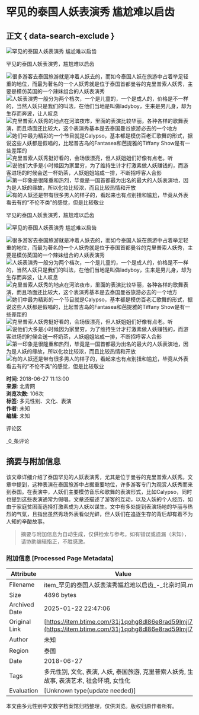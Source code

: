 # 罕见的泰国人妖表演秀 尴尬难以启齿

## 正文 { data-search-exclude }


![罕见的泰国人妖表演秀 尴尬难以启齿](https://p4.ssl.cdn.btime.com/t01d5c8adda18ebb8c0.jpg?size=418x590)

罕见的泰国人妖表演秀，尴尬难以启齿

![很多游客去泰国旅游就是冲着人妖去的，而如今泰国人妖在旅游中占着举足轻重的地位，而最为著名的一个人妖秀就是位于泰国首都曼谷的克里普索人妖秀，主要是模仿英国的一个辣妹组合的人妖表演秀](https://p3.ssl.cdn.btime.com/t0177975e919ea9af8b.jpg?size=403x254) 
![人妖表演秀一般分为两个档次，一个是儿童的，一个是成人的，价格是不一样的，当然人妖只是我们的叫法，在他们当地是叫做ladyboy，生来是男儿身，却为生存而奔波，让人叹息](https://p1.ssl.cdn.btime.com/t01b6b9478cfb629c71.jpg?size=422x270) 
![克里普索人妖秀的地点在河滨夜市，里面的表演比较华丽，各种各样的歌舞表演，而且场面还比较大，这个表演秀基本是去泰国曼谷旅游必去的一个地方](https://p2.ssl.cdn.btime.com/t01a70e34a6bc59850f.jpg?size=428x272) 
![她们中最为精彩的一个节目就是Calypso，基本都是模仿百老汇歌舞的形式，据说这些人妖都是假唱的，比起普吉岛的Fantasea和芭提雅的Tiffany Show是有一些差距的](https://p4.ssl.cdn.btime.com/t01d5c8adda18ebb8c0.jpg?size=418x590) 
![克里普索人妖秀挺好看的，会场很漂亮，但人妖姐姐们好像有点老。听](https://p0.ssl.cdn.btime.com/t01a79f7f04bc453ddc.jpg?size=405x599) 
![说他们大多是小时候因为家里穷，为了维持生计才打激素做人妖赚钱的，而游客进场的时候会送一杯奶茶，人妖姐姐站成一排，不断招呼客人合影](https://p3.ssl.cdn.btime.com/t012eeaaa32faf1ed56.jpg?size=411x612) 
![第一印象是很隆重和热烈，毕竟是一国首都最为出名的最大的人妖表演地，因为是人妖的缘故，所以化妆比较浓，而且比较热情和开放](https://p3.ssl.cdn.btime.com/t01829df67b3263f5aa.jpg?size=430x611) 
![有的人妖还是带有很多男人的样子的，看起来也有点别扭和尴尬，毕竟从外表看去有的“不伦不类”的感觉，但是比较敬业](https://p4.ssl.cdn.btime.com/t012f024326680d63e1.jpg?size=427x581)

罕见的泰国人妖表演秀，尴尬难以启齿

![罕见的泰国人妖表演秀 尴尬难以启齿](https://p4.ssl.cdn.btime.com/t01d5c8adda18ebb8c0.jpg?size=418x590)

![很多游客去泰国旅游就是冲着人妖去的，而如今泰国人妖在旅游中占着举足轻重的地位，而最为著名的一个人妖秀就是位于泰国首都曼谷的克里普索人妖秀，主要是模仿英国的一个辣妹组合的人妖表演秀](https://p3.ssl.cdn.btime.com/t0177975e919ea9af8b.jpg?size=403x254) 
![人妖表演秀一般分为两个档次，一个是儿童的，一个是成人的，价格是不一样的，当然人妖只是我们的叫法，在他们当地是叫做ladyboy，生来是男儿身，却为生存而奔波，让人叹息](https://p1.ssl.cdn.btime.com/t01b6b9478cfb629c71.jpg?size=422x270) 
![克里普索人妖秀的地点在河滨夜市，里面的表演比较华丽，各种各样的歌舞表演，而且场面还比较大，这个表演秀基本是去泰国曼谷旅游必去的一个地方](https://p2.ssl.cdn.btime.com/t01a70e34a6bc59850f.jpg?size=428x272) 
![她们中最为精彩的一个节目就是Calypso，基本都是模仿百老汇歌舞的形式，据说这些人妖都是假唱的，比起普吉岛的Fantasea和芭提雅的Tiffany Show是有一些差距的](https://p4.ssl.cdn.btime.com/t01d5c8adda18ebb8c0.jpg?size=418x590) 
![克里普索人妖秀挺好看的，会场很漂亮，但人妖姐姐们好像有点老。听](https://p0.ssl.cdn.btime.com/t01a79f7f04bc453ddc.jpg?size=405x599) 
![说他们大多是小时候因为家里穷，为了维持生计才打激素做人妖赚钱的，而游客进场的时候会送一杯奶茶，人妖姐姐站成一排，不断招呼客人合影](https://p3.ssl.cdn.btime.com/t012eeaaa32faf1ed56.jpg?size=411x612) 
![第一印象是很隆重和热烈，毕竟是一国首都最为出名的最大的人妖表演地，因为是人妖的缘故，所以化妆比较浓，而且比较热情和开放](https://p3.ssl.cdn.btime.com/t01829df67b3263f5aa.jpg?size=430x611) 
![有的人妖还是带有很多男人的样子的，看起来也有点别扭和尴尬，毕竟从外表看去有的“不伦不类”的感觉，但是比较敬业](https://p4.ssl.cdn.btime.com/t012f024326680d63e1.jpg?size=427x581)

**时间**: 2018-06-27 11:13:00  
**来源**: 北青网  
**浏览次数**: 106次  
**标签**: 多元性别、文化、表演  
**作者**: 未知  
**编辑**: 未知  

评论区

_0_条评论
<!-- tcd_original_link https://item.btime.com/31j1qohg8dl86e8rad59lmjl78o -->


## 摘要与附加信息

<!-- tcd_abstract -->
该文章详细介绍了泰国罕见的人妖表演秀，尤其是位于曼谷的克里普索人妖秀。文章中提到，这种表演在泰国旅游中占据重要地位，许多游客专门为观赏人妖秀而来到泰国。在表演中，人妖们主要模仿音乐和歌舞的表演形式，比如Calypso，同时也提到这些表演通常为假唱。文章还描述了游客的互动，以及人妖的个人经历，如由于家庭贫困而选择打激素成为人妖以谋生。文中有多处提到表演场地的华丽与热烈的气氛，且指出虽然秀场外表看似光鲜，但人妖们在追逐生存的背后却有着不为人知的辛酸故事。
<!-- tcd_abstract_end -->

> 摘要与附加信息为自动生成，仅供检索与参考。如有错误或遗漏（未知），请协助编辑指正，不胜感激。

### 附加信息 [Processed Page Metadata]

| Attribute       | Value                                  |
|-----------------|----------------------------------------|
| Filename        | item_罕见的泰国人妖表演秀尴尬难以启齿_-_北京时间.md                             |
| Size            | 4896 bytes                           |
| Archived Date   | 2025-01-22 22:47:06                             |
| Original Link   | [https://item.btime.com/31j1qohg8dl86e8rad59lmjl78o](https://item.btime.com/31j1qohg8dl86e8rad59lmjl78o)                       |
| Author          | 未知                               |
| Region          | 泰国                               |
| Date            | 2018-06-27                                 |
| Tags            | 多元性别, 文化, 表演, 人妖, 泰国旅游, 克里普索人妖秀, 生存故事, 表演艺术, 社会环境, 女性化                                 |
| Evaluation            | [Unknown type(update needed)]                                 |
<!-- tcd_table_end -->

本文由多元性别中文数字档案馆归档整理，仅供浏览。版权归原作者所有。
